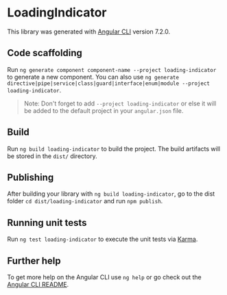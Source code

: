 # LoadingIndicator

This library was generated with [Angular CLI](https://github.com/angular/angular-cli) version 7.2.0.

## Code scaffolding

Run `ng generate component component-name --project loading-indicator` to generate a new component. You can also use `ng generate directive|pipe|service|class|guard|interface|enum|module --project loading-indicator`.
> Note: Don't forget to add `--project loading-indicator` or else it will be added to the default project in your `angular.json` file. 

## Build

Run `ng build loading-indicator` to build the project. The build artifacts will be stored in the `dist/` directory.

## Publishing

After building your library with `ng build loading-indicator`, go to the dist folder `cd dist/loading-indicator` and run `npm publish`.

## Running unit tests

Run `ng test loading-indicator` to execute the unit tests via [Karma](https://karma-runner.github.io).

## Further help

To get more help on the Angular CLI use `ng help` or go check out the [Angular CLI README](https://github.com/angular/angular-cli/blob/master/README.md).
